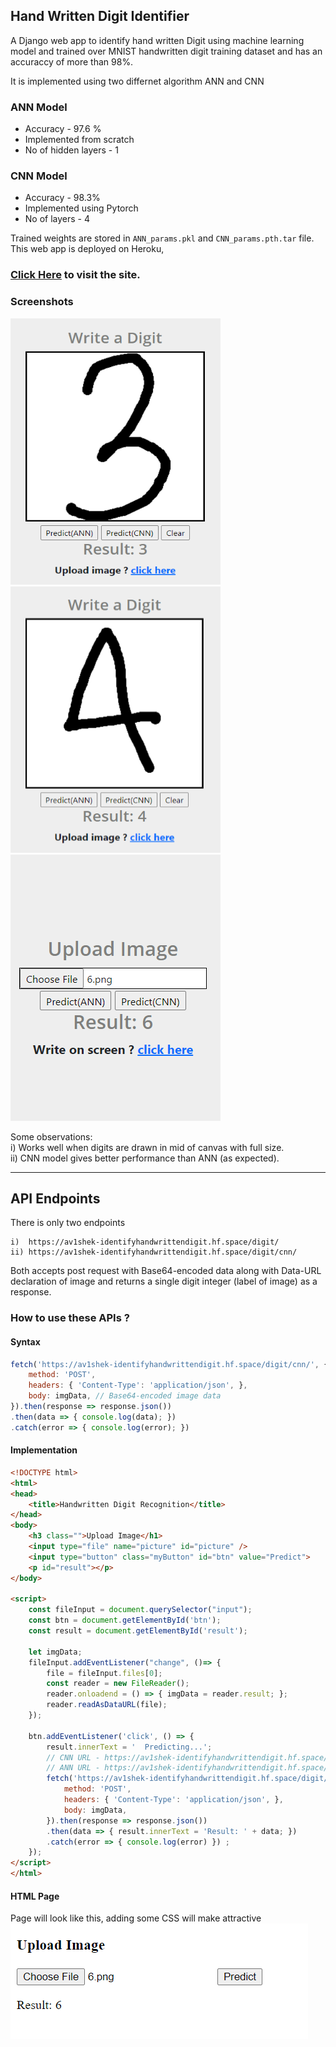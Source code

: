 ## Hand Written Digit Identifier 

A Django web app to identify hand written Digit using machine learning model and trained over MNIST handwritten digit training dataset and has an accuraccy of more than 98%.<br>

It is implemented using two differnet algorithm ANN and CNN

### ANN Model
<ul>
 <li>Accuracy - 97.6 %</li>
 <li>Implemented from scratch </li>
 <li>No of hidden layers - 1 </li>
</ul>

### CNN Model
<ul>
 <li>Accuracy - 98.3%</li>
 <li>Implemented using Pytorch </li>
 <li> No of layers - 4 </li>
</ul>


Trained weights are stored in ```ANN_params.pkl``` and ```CNN_params.pth.tar``` file.<br>
This web app is deployed on Heroku,  
### [Click Here](https://av1shek-identifyhandwrittendigit.hf.space) to visit the site.


### Screenshots


![plot](./Screenshots/Screenshot1.png) ![plot](./Screenshots/Screenshot2.png) ![plot](./Screenshots/Screenshot3.png)

Some observations:<br>
i) Works well when digits are drawn in mid of canvas with full size.<br>
ii) CNN model gives better performance than ANN (as expected). 


<hr/>

## API Endpoints
There is only two endpoints

```
i)  https://av1shek-identifyhandwrittendigit.hf.space/digit/
ii) https://av1shek-identifyhandwrittendigit.hf.space/digit/cnn/
```
Both accepts post request with Base64-encoded data along with Data-URL declaration of image and returns a single digit integer (label of image) as a response.

### How to use these APIs ?
#### Syntax
```Javascript
fetch('https://av1shek-identifyhandwrittendigit.hf.space/digit/cnn/', {
    method: 'POST', 
    headers: { 'Content-Type': 'application/json', },
    body: imgData, // Base64-encoded image data
}).then(response => response.json())
.then(data => { console.log(data); })
.catch(error => { console.log(error); }) 
```

#### Implementation
```HTML
<!DOCTYPE html>
<html>
<head>
    <title>Handwritten Digit Recognition</title>
</head>
<body>
    <h3 class="">Upload Image</h1>
    <input type="file" name="picture" id="picture" />
    <input type="button" class="myButton" id="btn" value="Predict">
    <p id="result"></p>
</body>

<script>
    const fileInput = document.querySelector("input");
    const btn = document.getElementById('btn');
    const result = document.getElementById('result');

    let imgData;
    fileInput.addEventListener("change", ()=> {
        file = fileInput.files[0];
        const reader = new FileReader();
        reader.onloadend = () => { imgData = reader.result; };
        reader.readAsDataURL(file);
    });
    
    btn.addEventListener('click', () => {
        result.innerText = '  Predicting...';
        // CNN URL - https://av1shek-identifyhandwrittendigit.hf.space/digit/cnn/
        // ANN URL - https://av1shek-identifyhandwrittendigit.hf.space/digit/
        fetch('https://av1shek-identifyhandwrittendigit.hf.space/digit/cnn/', {
            method: 'POST', 
            headers: { 'Content-Type': 'application/json', },
            body: imgData,
        }).then(response => response.json())
        .then(data => { result.innerText = 'Result: ' + data; })
        .catch(error => { console.log(error) }) ;
    });
</script>
</html>
```
#### HTML Page
Page will look like this, adding some CSS will make attractive<br/>
![plot](./Screenshots/Screenshot4.png)